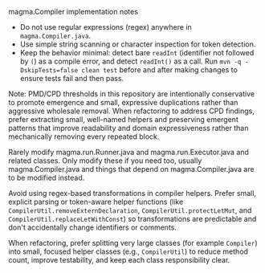 magma.Compiler implementation notes

- Do not use regular expressions (regex) anywhere in `magma.Compiler.java`.
- Use simple string scanning or character inspection for token detection.
- Keep the behavior minimal: detect bare `readInt` (identifier not followed by `(`) as a compile error, and detect `readInt()` as a call.
Run `mvn -q -DskipTests=false clean test` before and after making changes to ensure tests fail and then pass.

Note: PMD/CPD thresholds in this repository are intentionally conservative to promote emergence
and small, expressive duplications rather than aggressive wholesale removal. When refactoring to
address CPD findings, prefer extracting small, well-named helpers and preserving emergent
patterns that improve readability and domain expressiveness rather than mechanically removing
every repeated block.

Rarely modify magma.run.Runner.java and magma.run.Executor.java and related classes. Only modify these if you need too, usually magma.Compiler.java and things that depend on magma.Compiler.java are to be modified instead.

Avoid using regex-based transformations in compiler helpers. Prefer small, explicit parsing
or token-aware helper functions (like `CompilerUtil.removeExternDeclaration`,
`CompilerUtil.protectLetMut`, and `CompilerUtil.replaceLetWithConst`) so transformations are
predictable and don't accidentally change identifiers or comments.

When refactoring, prefer splitting very large classes (for example `Compiler`) into
small, focused helper classes (e.g., `CompilerUtil`)
to reduce method count, improve testability, and keep each class responsibility clear.